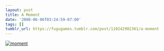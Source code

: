 ```yaml
---
layout: post
title: A Moment
date: '2008-06-06T03:24:59-07:00'
tags: []
tumblr_url: https://fugugames.tumblr.com/post/110242902361/a-moment
---
```

[![](http://itshardtofondlepenguins.com/wp-content/uploads/2008/06/moment.jpg "moment")](http://itshardtofondlepenguins.com/wp-content/uploads/2008/06/moment.jpg)
